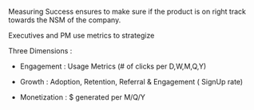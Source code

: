 Measuring Success ensures to make sure if the product is on right track towards the NSM of the company.

Executives and PM use metrics to strategize 

Three Dimensions : 

- Engagement : Usage Metrics (# of clicks per D,W,M,Q,Y)

- Growth : Adoption, Retention, Referral & Engagement ( SignUp rate)

- Monetization : $ generated per M/Q/Y


